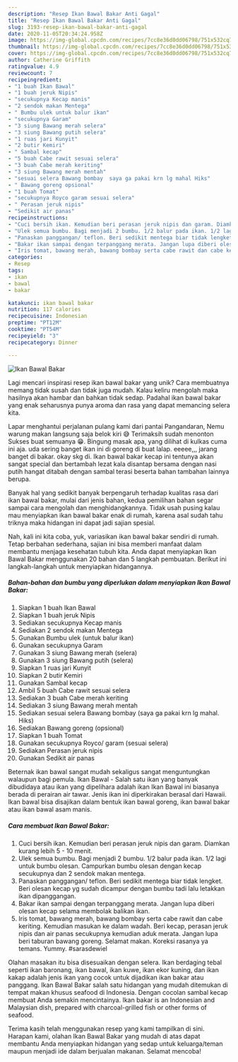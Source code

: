 ```yaml
---
description: "Resep Ikan Bawal Bakar Anti Gagal"
title: "Resep Ikan Bawal Bakar Anti Gagal"
slug: 3193-resep-ikan-bawal-bakar-anti-gagal
date: 2020-11-05T20:34:24.958Z
image: https://img-global.cpcdn.com/recipes/7cc8e36d0dd06798/751x532cq70/ikan-bawal-bakar-foto-resep-utama.jpg
thumbnail: https://img-global.cpcdn.com/recipes/7cc8e36d0dd06798/751x532cq70/ikan-bawal-bakar-foto-resep-utama.jpg
cover: https://img-global.cpcdn.com/recipes/7cc8e36d0dd06798/751x532cq70/ikan-bawal-bakar-foto-resep-utama.jpg
author: Catherine Griffith
ratingvalue: 4.9
reviewcount: 7
recipeingredient:
- "1 buah Ikan Bawal"
- "1 buah jeruk Nipis"
- "secukupnya Kecap manis"
- "2 sendok makan Mentega"
- " Bumbu ulek untuk balur ikan"
- "secukupnya Garam"
- "3 siung Bawang merah selera"
- "3 siung Bawang putih selera"
- "1 ruas jari Kunyit"
- "2 butir Kemiri"
- " Sambal kecap"
- "5 buah Cabe rawit sesuai selera"
- "3 buah Cabe merah keriting"
- "3 siung Bawang merah mentah"
- "sesuai selera Bawang bombay  saya ga pakai krn lg mahal Hiks"
- " Bawang goreng opsional"
- "1 buah Tomat"
- "secukupnya Royco garam sesuai selera"
- " Perasan jeruk nipis"
- "Sedikit air panas"
recipeinstructions:
- "Cuci bersih ikan. Kemudian beri perasan jeruk nipis dan garam. Diamkan kurang lebih 5 - 10 menit."
- "Ulek semua bumbu. Bagi menjadi 2 bumbu. 1/2 balur pada ikan. 1/2 lagi untuk bumbu olesan. Campurkan bumbu olesan dengan kecap secukupnya dan 2 sendok makan mentega."
- "Panaskan panggangan/ teflon. Beri sedikit mentega biar tidak lengket. Beri olesan kecap yg sudah dicampur dengan bumbu tadi lalu letakkan ikan dipanggangan."
- "Bakar ikan sampai dengan terpanggang merata. Jangan lupa diberi olesan kecap selama membolak balikan ikan."
- "Iris tomat, bawang merah, bawang bombay serta cabe rawit dan cabe keriting. Kemudian masukan ke dalam wadah. Beri kecap, perasan jeruk nipis dan air panas secukupnya kemudian aduk merata. Jangan lupa beri taburan bawang goreng. Selamat makan. Koreksi rasanya ya temans. Yummy. #sarasdewiel"
categories:
- Resep
tags:
- ikan
- bawal
- bakar

katakunci: ikan bawal bakar 
nutrition: 117 calories
recipecuisine: Indonesian
preptime: "PT12M"
cooktime: "PT54M"
recipeyield: "3"
recipecategory: Dinner

---
```



![Ikan Bawal Bakar](https://img-global.cpcdn.com/recipes/7cc8e36d0dd06798/751x532cq70/ikan-bawal-bakar-foto-resep-utama.jpg)

Lagi mencari inspirasi resep ikan bawal bakar yang unik? Cara membuatnya memang tidak susah dan tidak juga mudah. Kalau keliru mengolah maka hasilnya akan hambar dan bahkan tidak sedap. Padahal ikan bawal bakar yang enak seharusnya punya aroma dan rasa yang dapat memancing selera kita.

Lapar menghantui perjalanan pulang kami dari pantai Pangandaran, Nemu warung makan langsung saja belok kiri 😅 Terimaksih sudah menonton Sukses buat semuanya 😁. Bingung masak apa, yang dilihat di kulkas cuma ini aja. uda sering banget ikan ini di goreng di buat lalap. eeeee,,, jarang banget di bakar. okay skg di. Ikan bawal bakar kecap ini tentunya akan sangat special dan bertambah lezat kala disantap bersama dengan nasi putih hangat ditabah dengan sambal terasi beserta bahan tambahan lainnya berupa.

Banyak hal yang sedikit banyak berpengaruh terhadap kualitas rasa dari ikan bawal bakar, mulai dari jenis bahan, kedua pemilihan bahan segar sampai cara mengolah dan menghidangkannya. Tidak usah pusing kalau mau menyiapkan ikan bawal bakar enak di rumah, karena asal sudah tahu triknya maka hidangan ini dapat jadi sajian spesial.


Nah, kali ini kita coba, yuk, variasikan ikan bawal bakar sendiri di rumah. Tetap berbahan sederhana, sajian ini bisa memberi manfaat dalam membantu menjaga kesehatan tubuh kita. Anda dapat menyiapkan Ikan Bawal Bakar menggunakan 20 bahan dan 5 langkah pembuatan. Berikut ini langkah-langkah untuk menyiapkan hidangannya.

<!--inarticleads1-->

##### Bahan-bahan dan bumbu yang diperlukan dalam menyiapkan Ikan Bawal Bakar:

1. Siapkan 1 buah Ikan Bawal
1. Siapkan 1 buah jeruk Nipis
1. Sediakan secukupnya Kecap manis
1. Sediakan 2 sendok makan Mentega
1. Gunakan  Bumbu ulek (untuk balur ikan)
1. Gunakan secukupnya Garam
1. Gunakan 3 siung Bawang merah (selera)
1. Gunakan 3 siung Bawang putih (selera)
1. Siapkan 1 ruas jari Kunyit
1. Siapkan 2 butir Kemiri
1. Gunakan  Sambal kecap
1. Ambil 5 buah Cabe rawit sesuai selera
1. Sediakan 3 buah Cabe merah keriting
1. Sediakan 3 siung Bawang merah mentah
1. Sediakan sesuai selera Bawang bombay  (saya ga pakai krn lg mahal. Hiks)
1. Sediakan  Bawang goreng (opsional)
1. Siapkan 1 buah Tomat
1. Gunakan secukupnya Royco/ garam (sesuai selera)
1. Sediakan  Perasan jeruk nipis
1. Gunakan Sedikit air panas


Beternak ikan bawal sangat mudah sekaligus sangat menguntungkan walaupun bagi pemula. Ikan Bawal - Salah satu ikan yang banyak dibudidaya atau ikan yang dipelihara adalah ikan Ikan Bawal ini biasanya berada di perairan air tawar. Jenis ikan ini diperkirakan berasal dari Hawaii. Ikan bawal bisa disajikan dalam bentuk ikan bawal goreng, ikan bawal bakar atau ikan bawal asam manis. 

<!--inarticleads2-->

##### Cara membuat Ikan Bawal Bakar:

1. Cuci bersih ikan. Kemudian beri perasan jeruk nipis dan garam. Diamkan kurang lebih 5 - 10 menit.
1. Ulek semua bumbu. Bagi menjadi 2 bumbu. 1/2 balur pada ikan. 1/2 lagi untuk bumbu olesan. Campurkan bumbu olesan dengan kecap secukupnya dan 2 sendok makan mentega.
1. Panaskan panggangan/ teflon. Beri sedikit mentega biar tidak lengket. Beri olesan kecap yg sudah dicampur dengan bumbu tadi lalu letakkan ikan dipanggangan.
1. Bakar ikan sampai dengan terpanggang merata. Jangan lupa diberi olesan kecap selama membolak balikan ikan.
1. Iris tomat, bawang merah, bawang bombay serta cabe rawit dan cabe keriting. Kemudian masukan ke dalam wadah. Beri kecap, perasan jeruk nipis dan air panas secukupnya kemudian aduk merata. Jangan lupa beri taburan bawang goreng. Selamat makan. Koreksi rasanya ya temans. Yummy. #sarasdewiel


Olahan masakan itu bisa disesuaikan dengan selera. Ikan berdaging tebal seperti ikan baronang, ikan bawal, ikan kuwe, ikan ekor kuning, dan ikan kakap adalah jenis ikan yang cocok untuk dijadikan ikan bakar atau panggang. Ikan Bawal Bakar salah satu hidangan yang mudah ditemukan di tempat makan khusus seafood di Indonesia. Dengan cocolan sambal kecap membuat Anda semakin mencintainya. Ikan bakar is an Indonesian and Malaysian dish, prepared with charcoal-grilled fish or other forms of seafood. 

Terima kasih telah menggunakan resep yang kami tampilkan di sini. Harapan kami, olahan Ikan Bawal Bakar yang mudah di atas dapat membantu Anda menyiapkan hidangan yang sedap untuk keluarga/teman maupun menjadi ide dalam berjualan makanan. Selamat mencoba!
